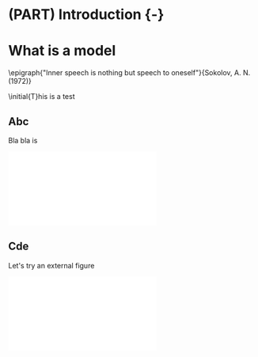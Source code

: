 # (PART) Introduction {-}

# What is a model

\epigraph{"Inner speech is nothing but speech to oneself"}{Sokolov, A. N. (1972)}



\initial{T}his is a test

## Abc

Bla bla is 

![](01-Models_files/figure-latex/figure_test-1.pdf)<!-- --> 

## Cde

Let's try an external figure

![](01-Models_files/figure-latex/figure_ext-1.pdf)<!-- --> 
